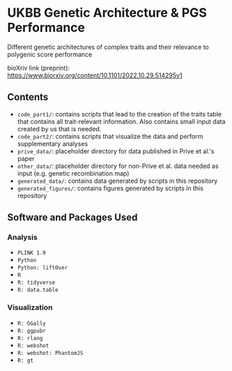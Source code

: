 # UKBB Genetic Architecture & PGS Performance
Different genetic architectures of complex traits and their relevance to polygenic score performance

bioXriv link (preprint): https://www.biorxiv.org/content/10.1101/2022.10.29.514295v1
 
## Contents

- `code_part1/`: contains scripts that lead to the creation of the traits table that contains all trait-relevant information. Also contains small input data created by us that is needed.
- `code_part2/`: contains scripts that visualize the data and perform supplementary analyses
- `prive_data/`: placeholder directory for data published in Prive et al.'s paper
- `other_data/`: placeholder directory for non-Prive et al. data needed as input (e.g. genetic recombination map)
- `generated_data/`: contains data generated by scripts in this repository
- `generated_figures/`: contains figures generated by scripts in this repository

## Software and Packages Used

### Analysis
- `PLINK 1.9`
- `Python`
- `Python: liftOver`
- `R`
- `R: tidyverse`
- `R: data.table`
### Visualization
- `R: GGally`
- `R: ggpubr`
- `R: rlang`
- `R: webshot`
- `R: webshot: PhantomJS`
- `R: gt`
